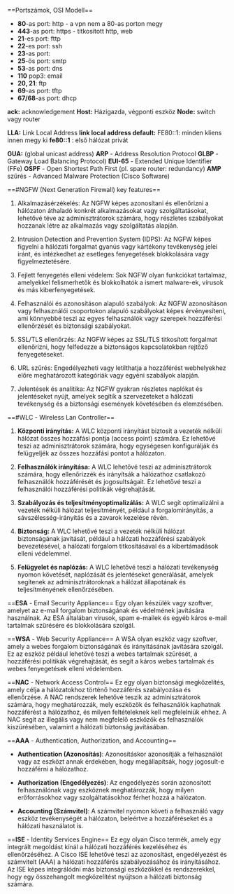 ==Portszámok, OSI Modell==
- **80**-as port: http                         - a vpn nem a 80-as porton megy
- **443**-as port: https	              - titkosított http, web
- **21**-es port: fttp
- **22**-es port: ssh
- **23**-as port:
- **25**-ös port: smtp
- **53**-as port: dns
- **110** pop3: email
- **20, 21**: ftp
- **69**-as port: tftp
- **67/68**-as port: dhcp

**ack:** acknowledgement
**Host:** Házigazda, végponti eszköz
**Node:** switch vagy router

**LLA:** Link Local Address
**link local address default:** FE80::1: minden kliens innen megy ki
**fe80::1** : első hálózat privát

**GUA:** (global unicast address)
**ARP** - Address Resolution Protocol
**GLBP** - Gateway Load Balancing Protocol)
**EUI-65** - Extended Unique Identifier (FFe)
**OSPF** - Open Shortest Path First (pl. spare router: redundancy)
**AMP** szűrés - Advanced Malware Protection (Cisco Software)


==#NGFW (Next Generation Firewall) key features==
1. Alkalmazásérzékelés: Az NGFW képes azonosítani és ellenőrizni a hálózaton áthaladó konkrét alkalmazásokat vagy szolgáltatásokat, lehetővé téve az adminisztrátorok számára, hogy részletes szabályokat hozzanak létre az alkalmazás vagy szolgáltatás alapján.
   
2. Intrusion Detection and Prevention System (IDPS): Az NGFW képes figyelni a hálózati forgalmat gyanús vagy kártékony tevékenység jelei iránt, és intézkedhet az esetleges fenyegetések blokkolására vagy figyelmeztetésére.
   
3. Fejlett fenyegetés elleni védelem: Sok NGFW olyan funkciókat tartalmaz, amelyekkel felismerhetők és blokkolhatók a ismert malware-ek, vírusok és más kiberfenyegetések.
   
4. Felhasználói és azonosításon alapuló szabályok: Az NGFW azonosításon vagy felhasználói csoportokon alapuló szabályokat képes érvényesíteni, ami könnyebbé teszi az egyes felhasználók vagy szerepek hozzáférési ellenőrzését és biztonsági szabályokat.
   
5. SSL/TLS ellenőrzés: Az NGFW képes az SSL/TLS titkosított forgalmat ellenőrizni, hogy felfedezze a biztonságos kapcsolatokban rejtőző fenyegetéseket.
   
6. URL szűrés: Engedélyezheti vagy letilthatja a hozzáférést webhelyekhez előre meghatározott kategóriák vagy egyéni szabályok alapján.
   
7. Jelentések és analitika: Az NGFW gyakran részletes naplókat és jelentéseket nyújt, amelyek segítik a szervezeteket a hálózati tevékenység és a biztonsági események követésében és elemzésében.


==#WLC - Wireless Lan Controller==
1. **Központi irányítás:** A WLC központi irányítást biztosít a vezeték nélküli hálózat összes hozzáfási pontja (access point) számára. Ez lehetővé teszi az adminisztrátorok számára, hogy egységesen konfigurálják és felügyeljék az összes hozzáfási pontot a hálózaton.
   
2. **Felhasználók irányítása:** A WLC lehetővé teszi az adminisztrátorok számára, hogy ellenőrizzék és irányítsák a hálózathoz csatlakozó felhasználók hozzáférését és jogosultságait. Ez lehetővé teszi a felhasználói hozzáférési politikák végrehajtását.
   
3. **Szabályozás és teljesítményoptimalizálás:** A WLC segít optimalizálni a vezeték nélküli hálózat teljesítményét, például a forgalomirányítás, a sávszélesség-irányítás és a zavarok kezelése révén.
   
4. **Biztonság:** A WLC lehetővé teszi a vezeték nélküli hálózat biztonságának javítását, például a hálózati hozzáférési szabályok bevezetésével, a hálózati forgalom titkosításával és a kibertámadások elleni védelemmel.
   
5. **Felügyelet és naplózás:** A WLC lehetővé teszi a hálózati tevékenység nyomon követését, naplózását és jelentéseket generálását, amelyek segítenek az adminisztrátoroknak a hálózat állapotának és teljesítményének ellenőrzésében.


==**ESA** - Email Security Appliance== 
Egy olyan készülék vagy szoftver, amelyet az e-mail forgalom biztonságának és védelmének javítására használnak. Az ESA általában vírusok, spam e-mailek és egyéb káros e-mail tartalmak szűrésére és blokkolására szolgál.


==**WSA** - Web Security Appliance==
A WSA olyan eszköz vagy szoftver, amely a webes forgalom biztonságának és irányításának javítására szolgál. Ez az eszköz például lehetővé teszi a webes tartalmak szűrését, a hozzáférési politikák végrehajtását, és segít a káros webes tartalmak és webes fenyegetések elleni védelemben.


==**NAC** - Network Access Control==
Ez egy olyan biztonsági megközelítés, amely célja a hálózatokhoz történő hozzáférés szabályozása és ellenőrzése. A NAC rendszerek lehetővé teszik az adminisztrátorok számára, hogy meghatározzák, mely eszközök és felhasználók kaphatnak hozzáférést a hálózathoz, és milyen feltételeknek kell megfelelniük ehhez. A NAC segít az illegális vagy nem megfelelő eszközök és felhasználók kiszűrésében, valamint a hálózati biztonság javításában.

==**AAA** - Authentication, Authorization, and Accounting==
- **Authentication (Azonosítás)**: Azonosításkor azonosítják a felhasználót vagy az eszközt annak érdekében, hogy megállapítsák, hogy jogosult-e hozzáférni a hálózathoz.

- **Authorization (Engedélyezés)**: Az engedélyezés során azonosított felhasználónak vagy eszköznek meghatározzák, hogy milyen erőforrásokhoz vagy szolgáltatásokhoz férhet hozzá a hálózaton.

- **Accounting (Számvitel)**: A számvitel nyomon követi a felhasználó vagy eszköz tevékenységét a hálózaton, beleértve a hozzáféréseket és a hálózati használatot is.


==**ISE** - Identity Services Engine==
Ez egy olyan Cisco termék, amely egy integrált megoldást kínál a hálózati hozzáférés kezeléséhez és ellenőrzéséhez. A Cisco ISE lehetővé teszi az azonosítást, engedélyezést és számvitelt (AAA) a hálózati hozzáférés szabályozásához és irányításához. Az ISE képes integrálódni más biztonsági eszközökkel és rendszerekkel, hogy egy összehangolt megközelítést nyújtson a hálózati biztonság számára.


